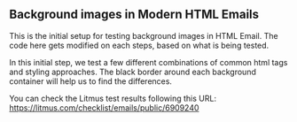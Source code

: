 ## Background images in Modern HTML Emails

This is the initial setup for testing background images in HTML Email. The code here gets modified on each steps, based on what is being tested.

In this initial step, we test a few different combinations of common html tags and styling approaches. The black border around each background container will help us to find the differences.

You can check the Litmus test results following this URL:
https://litmus.com/checklist/emails/public/6909240